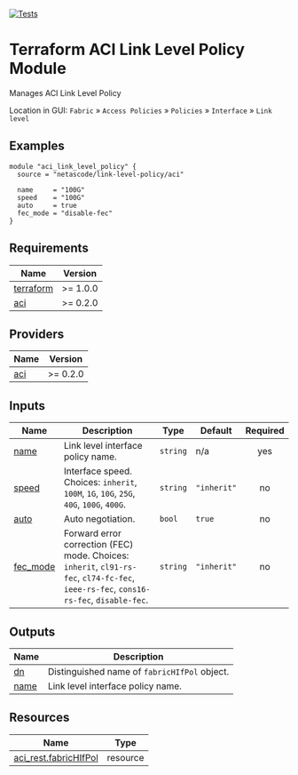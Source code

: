 <!-- BEGIN_TF_DOCS -->
[![Tests](https://github.com/netascode/terraform-aci-link-level-policy/actions/workflows/test.yml/badge.svg)](https://github.com/netascode/terraform-aci-link-level-policy/actions/workflows/test.yml)

# Terraform ACI Link Level Policy Module

Manages ACI Link Level Policy

Location in GUI:
`Fabric` » `Access Policies` » `Policies` » `Interface` » `Link level`

## Examples

```hcl
module "aci_link_level_policy" {
  source = "netascode/link-level-policy/aci"

  name     = "100G"
  speed    = "100G"
  auto     = true
  fec_mode = "disable-fec"
}

```

## Requirements

| Name | Version |
|------|---------|
| <a name="requirement_terraform"></a> [terraform](#requirement\_terraform) | >= 1.0.0 |
| <a name="requirement_aci"></a> [aci](#requirement\_aci) | >= 0.2.0 |

## Providers

| Name | Version |
|------|---------|
| <a name="provider_aci"></a> [aci](#provider\_aci) | >= 0.2.0 |

## Inputs

| Name | Description | Type | Default | Required |
|------|-------------|------|---------|:--------:|
| <a name="input_name"></a> [name](#input\_name) | Link level interface policy name. | `string` | n/a | yes |
| <a name="input_speed"></a> [speed](#input\_speed) | Interface speed. Choices: `inherit`, `100M`, `1G`, `10G`, `25G`, `40G`, `100G`, `400G`. | `string` | `"inherit"` | no |
| <a name="input_auto"></a> [auto](#input\_auto) | Auto negotiation. | `bool` | `true` | no |
| <a name="input_fec_mode"></a> [fec\_mode](#input\_fec\_mode) | Forward error correction (FEC) mode. Choices: `inherit`, `cl91-rs-fec`, `cl74-fc-fec`, `ieee-rs-fec`, `cons16-rs-fec`, `disable-fec`. | `string` | `"inherit"` | no |

## Outputs

| Name | Description |
|------|-------------|
| <a name="output_dn"></a> [dn](#output\_dn) | Distinguished name of `fabricHIfPol` object. |
| <a name="output_name"></a> [name](#output\_name) | Link level interface policy name. |

## Resources

| Name | Type |
|------|------|
| [aci_rest.fabricHIfPol](https://registry.terraform.io/providers/netascode/aci/latest/docs/resources/rest) | resource |
<!-- END_TF_DOCS -->